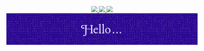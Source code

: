 <p align="center">
    <a href="https://tenor.com/en-GB/view/tkthao219-bunny-gif-22167042" target="_blank">
        <img src="https://media.tenor.com/6yV1OD6EemkAAAAi/tkthao219-bunny.gif" width="50">
        <img src="https://media.tenor.com/6yV1OD6EemkAAAAi/tkthao219-bunny.gif" width="100">
        <img src="https://media.tenor.com/6yV1OD6EemkAAAAi/tkthao219-bunny.gif" width="50">
    </a>
    <img src="img/h.png" width="">
</p>
